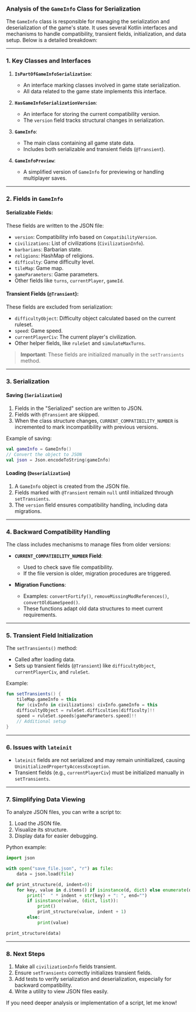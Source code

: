 ### Analysis of the `GameInfo` Class for Serialization

The `GameInfo` class is responsible for managing the serialization and deserialization of the game's state. It uses several Kotlin interfaces and mechanisms to handle compatibility, transient fields, initialization, and data setup. Below is a detailed breakdown:

---

### 1. **Key Classes and Interfaces**
1. **`IsPartOfGameInfoSerialization`**:
    - An interface marking classes involved in game state serialization.
    - All data related to the game state implements this interface.

2. **`HasGameInfoSerializationVersion`**:
    - An interface for storing the current compatibility version.
    - The `version` field tracks structural changes in serialization.

3. **`GameInfo`**:
    - The main class containing all game state data.
    - Includes both serializable and transient fields (`@Transient`).

4. **`GameInfoPreview`**:
    - A simplified version of `GameInfo` for previewing or handling multiplayer saves.

---

### 2. **Fields in `GameInfo`**
#### **Serializable Fields:**
These fields are written to the JSON file:
- `version`: Compatibility info based on `CompatibilityVersion`.
- `civilizations`: List of civilizations (`CivilizationInfo`).
- `barbarians`: Barbarian state.
- `religions`: HashMap of religions.
- `difficulty`: Game difficulty level.
- `tileMap`: Game map.
- `gameParameters`: Game parameters.
- Other fields like `turns`, `currentPlayer`, `gameId`.

#### **Transient Fields (`@Transient`):**
These fields are excluded from serialization:
- `difficultyObject`: Difficulty object calculated based on the current ruleset.
- `speed`: Game speed.
- `currentPlayerCiv`: The current player's civilization.
- Other helper fields, like `ruleSet` and `simulateMaxTurns`.

> **Important**: These fields are initialized manually in the `setTransients` method.

---

### 3. **Serialization**
#### **Saving (`Serialization`)**
1. Fields in the "Serialized" section are written to JSON.
2. Fields with `@Transient` are skipped.
3. When the class structure changes, `CURRENT_COMPATIBILITY_NUMBER` is incremented to mark incompatibility with previous versions.

Example of saving:
```kotlin
val gameInfo = GameInfo()
// Convert the object to JSON
val json = Json.encodeToString(gameInfo)
```

#### **Loading (`Deserialization`)**
1. A `GameInfo` object is created from the JSON file.
2. Fields marked with `@Transient` remain `null` until initialized through `setTransients`.
3. The `version` field ensures compatibility handling, including data migrations.

---

### 4. **Backward Compatibility Handling**
The class includes mechanisms to manage files from older versions:
- **`CURRENT_COMPATIBILITY_NUMBER` Field**:
    - Used to check save file compatibility.
    - If the file version is older, migration procedures are triggered.

- **Migration Functions**:
    - Examples: `convertFortify()`, `removeMissingModReferences()`, `convertOldGameSpeed()`.
    - These functions adapt old data structures to meet current requirements.

---

### 5. **Transient Field Initialization**
The `setTransients()` method:
- Called after loading data.
- Sets up transient fields (`@Transient`) like `difficultyObject`, `currentPlayerCiv`, and `ruleSet`.

Example:
```kotlin
fun setTransients() {
    tileMap.gameInfo = this
    for (civInfo in civilizations) civInfo.gameInfo = this
    difficultyObject = ruleSet.difficulties[difficulty]!!
    speed = ruleSet.speeds[gameParameters.speed]!!
    // Additional setup
}
```

---

### 6. **Issues with `lateinit`**
- `lateinit` fields are not serialized and may remain uninitialized, causing `UninitializedPropertyAccessException`.
- Transient fields (e.g., `currentPlayerCiv`) must be initialized manually in `setTransients`.

---

### 7. **Simplifying Data Viewing**
To analyze JSON files, you can write a script to:
1. Load the JSON file.
2. Visualize its structure.
3. Display data for easier debugging.

Python example:
```python
import json

with open("save_file.json", "r") as file:
    data = json.load(file)

def print_structure(d, indent=0):
    for key, value in d.items() if isinstance(d, dict) else enumerate(d):
        print("  " * indent + str(key) + ": ", end="")
        if isinstance(value, (dict, list)):
            print()
            print_structure(value, indent + 1)
        else:
            print(value)

print_structure(data)
```

---

### 8. **Next Steps**
1. Make all `civilizationInfo` fields transient.
2. Ensure `setTransients` correctly initializes transient fields.
3. Add tests to verify serialization and deserialization, especially for backward compatibility.
4. Write a utility to view JSON files easily.

If you need deeper analysis or implementation of a script, let me know!
